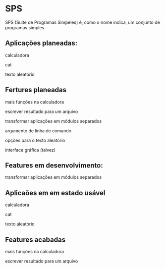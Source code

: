 # SPS
SPS (Suite de Programas Simpeles) é, como o nome indica, um conjunto de programas simples. 

 
 ## Aplicações planeadas:
  
  calculadora
  
  cat 
  
  texto aleatório
  
## Fertures planeadas
mais funções na calculadora

escrever resultado para um arquivo

transformar aplicações em módulos separados

argumento de linha de comando

opções para o texto aleatório

interface gráfica (talvez)

## Features em desenvolvimento:

transformar aplicações em módulos separados


## Aplicaões em em estado usável 
calculadora 

cat

texto aleatório

## Features acabadas 

mais funções na calculadora

escrever resultado para um arquivo


